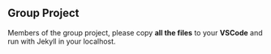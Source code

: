 ## Group Project
Members of the group project, please copy **all the files** to your **VSCode** and run with Jekyll in your localhost.

